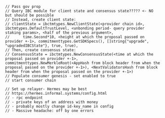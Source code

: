 	// Pass gov prop
	// Query IBC module for client state and consensus state????? <- NO but should be possible
	// Instead, create client state:
	// clientState = ibctmtypes.NewClientState(<provider chain id>, ibctmtypes.DefaultTrustLevel, <unbonding period- query provider staking params>, <half of the previous argument>,
	// 		time.Second*10, <height at which the proposal passed on provider +-1>, commitmenttypes.GetSDKSpecs(), []string{"upgrade", "upgradedIBCState"}, true, true),
	// Then, create consensus state:
	// ConsensusState = ibctmtypes.NewConsensusState(<time at which the proposal passed on provider +-1>, commitmenttypes.NewMerkleRoot(<AppHash from block header from when the proposal passed on the provider +-1>), <NextValidatorsHash from block header from when the proposal passed on the provider +-1>)
	// Populate consumer genesis - set enabled to true
	// start consumer chain

	// Set up relayer- Hermes may be best
	// https://hermes.informal.systems/config.html
	// - rpc endpoint
	// - private keys of an address with money
	// - probably mostly change id-key_name in config
	// - Massive headache: off by one errors